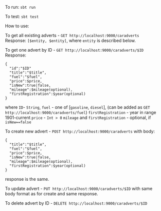 To run: `sbt run`

To test: `sbt test`

How to use:

To get all existing adverts - `GET http://localhost:9000/caradverts`
Response: `[$entity, $entity]`, where `entity` is described below.


To get one advert by ID - `GET http://localhost:9000/caradverts/$ID`
Response:
```
{
  "id":"$ID"
  "title":"$title",
  "fuel":"$fuel",
  "price":$price,
  "isNew":true|false,
  "mileage":$mileage(optional),
  "firstRegistration":$year(optional)
}
```
where `ID`- `String`,
`fuel` - one of [`gasoline`, `diesel`], (can be added as `GET http://localhost:9000/caradverts/fuel`)
`firstRegistration` - year in range 1901-current
`price` - `Int > 0`
`mileage` and `firstRegistration` - optional, if `isNew==false`


To create new advert - `POST http://localhost:9000/caradverts` with body:
```
{
  "title":"$title",
  "fuel":"$fuel",
  "price":$price,
  "isNew":true|false,
  "mileage":$mileage(optional),
  "firstRegistration":$year(optional)
}
```
response is the same.


To update advert - `PUT http://localhost:9000/caradverts/$ID`
with same body format as for create and same response.


To delete advert by ID - `DELETE http://localhost:9000/caradverts/$ID`
